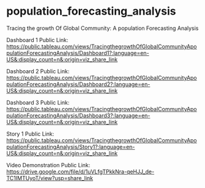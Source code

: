 # population_forecasting_analysis
Tracing the growth Of Global Community: A population Forecasting Analysis

Dashboard 1 Public Link: https://public.tableau.com/views/TracingthegrowthOfGlobalCommunityApopulationForecastingAnalysis/Dashboard1?:language=en-US&:display_count=n&:origin=viz_share_link

Dashboard 2 Public Link: https://public.tableau.com/views/TracingthegrowthOfGlobalCommunityApopulationForecastingAnalysis/Dashboard2?:language=en-US&:display_count=n&:origin=viz_share_link

Dashboard 3 Public Link: https://public.tableau.com/views/TracingthegrowthOfGlobalCommunityApopulationForecastingAnalysis/Dashboard3?:language=en-US&:display_count=n&:origin=viz_share_link

Story 1 Public Link: https://public.tableau.com/views/TracingthegrowthOfGlobalCommunityApopulationForecastingAnalysis/Story1?:language=en-US&:display_count=n&:origin=viz_share_link

Video Demonstration Public Link: https://drive.google.com/file/d/1uVLfgTPkkNra-qeHJJ_de-TC1IMTUyoT/view?usp=share_link
